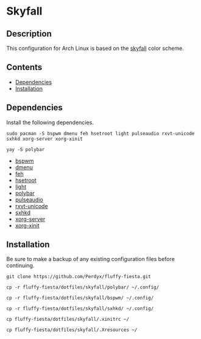 # Skyfall

## Description

This configuration for Arch Linux is based on the [skyfall](https://github.com/elenapan/dotfiles/blob/master/.xfiles/skyfall) color scheme.

## Contents

- [Dependencies](#dependencies)
- [Installation](#installation)

## Dependencies

Install the following dependencies.

`sudo pacman -S bspwm dmenu feh hsetroot light pulseaudio rxvt-unicode sxhkd xorg-server xorg-xinit`

`yay -S polybar`

- [bspwm](https://github.com/baskerville/bspwm)
- [dmenu](https://wiki.archlinux.org/index.php/dmenu)
- [feh](https://wiki.archlinux.org/index.php/feh)
- [hsetroot](https://github.com/himdel/hsetroot)
- [light](https://github.com/haikarainen/light)
- [polybar](https://github.com/polybar/polybar)
- [pulseaudio](https://wiki.archlinux.org/index.php/PulseAudio)
- [rxvt-unicode](https://wiki.archlinux.org/index.php/Rxvt-unicode)
- [sxhkd](https://github.com/baskerville/sxhkd)
- [xorg-server](https://www.archlinux.org/packages/extra/x86_64/xorg-server/)
- [xorg-xinit](https://www.archlinux.org/packages/extra/x86_64/xorg-xinit/)

## Installation

Be sure to make a backup of any existing configuration files before continuing.

`git clone https://github.com/Perdyx/fluffy-fiesta.git`

`cp -r fluffy-fiesta/dotfiles/skyfall/polybar/ ~/.config/`

`cp -r fluffy-fiesta/dotfiles/skyfall/bspwm/ ~/.config/`

`cp -r fluffy-fiesta/dotfiles/skyfall/sxhkd/ ~/.config/`

`cp fluffy-fiesta/dotfiles/skyfall/.xinitrc ~/`

`cp fluffy-fiesta/dotfiles/skyfall/.Xresources ~/`
